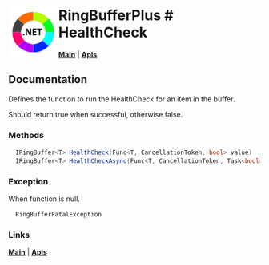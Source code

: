 # <img align="left" width="100" height="100" src="./images/icon.png"> RingBufferPlus #  HealthCheck

[**Main**](index.md#help) | 
[**Apis**](index.md#apis)

## Documentation
Defines the function to run the HealthCheck for an item in the buffer.

Should return true when successful, otherwise false.

### Methods

```csharp
  IRingBuffer<T> HealthCheck(Func<T, CancellationToken, bool> value)
  IRingBuffer<T> HealthCheckAsync(Func<T, CancellationToken, Task<bool>> value)
``` 

### Exception

When function is null.

```csharp
  RingBufferFatalException
``` 

### Links
[**Main**](index.md#help) | 
[**Apis**](index.md#apis)